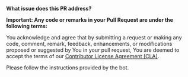 **What issue does this PR address?**


**Important: Any code or remarks in your Pull Request are under the following terms:**

You acknowledge and agree that by submitting a request or making any code, comment, remark, feedback, enhancements, or modifications proposed or suggested by You in your pull request, You are deemed to accept the terms of our [Contributor License Agreement (CLA)](https://github.com/DynamicsValue/licence-agreements/blob/main/FakeXrmEasy/CLA.md).

Please follow the instructions provided by the bot.

